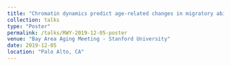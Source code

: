 ```yaml
---
title: "Chromatin dynamics predict age-related changes in migratory ability in subventricular neural stem cells"
collection: talks
type: "Poster"
permalink: /talks/RWY-2019-12-05-poster
venue: "Bay Area Aging Meeting - Stanford University"
date: 2019-12-05
location: "Palo Alto, CA"
---
```


 
